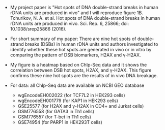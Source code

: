 - My project paper is "Hot spots of DNA double-strand breaks in human rDNA units are produced in vivo" and I will reproduce figure 1B.
  Tchurikov, N. A. et al. Hot spots of DNA double-strand breaks in human rDNA units are produced in vivo. Sci. Rep. 6, 25866; doi: 10.1038/srep25866 (2016).
- For short summary of my paper: There are nine hot spots of double-strand breaks (DSBs) in human rDNA units and authors investigated to identify whether these hot spots are generated in vivo or in vitro by comparing the pattern of DSB biomarkers, H2AX and γ-H2AX.
- My figure is a heatmap based on ChIp-Seq data and it shows the correlation between DSB hot spots, H2AX, and γ-H2AX. This figure confirms these nine hot spots are the results of in vivo DNA breakage.

- For data: all ChIp-Seq data are available on NCBI GEO database
  - wgEncodeEH002022 (for TCF7L2 in HEK293 cells)
  - wgEncodeEH001779 (for KAP1 in HEK293 cells)
  - GSE25577 (for H2AX and γ-H2AX in CD4+ and Jurkat cells)
  - GSM776558 (for GATA3 in Th1 cells)
  - GSM776557 (for T-bet in Th1 cells)
  - GSE74954 (for PARP1 in HEK293T cells)
